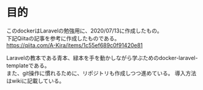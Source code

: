 
# 目的
このdockerはLaravelの勉強用に、2020/07/13に作成したもの。<br>
下記Qiitaの記事を参考に作成したものである。<br>
https://qiita.com/A-Kira/items/1c55ef689c0f91420e81 <br>

Laravelの教本である青本、緑本を手を動かしながら学ぶためのdocker-laravel-templateである。 <br>
また、git操作に慣れるために、リポジトリも作成しつつ進めている。
導入方法はwikiに記載している。
